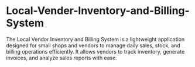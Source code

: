 # Local-Vender-Inventory-and-Billing-System
The Local Vendor Inventory and Billing System is a lightweight application designed for small shops and vendors to manage daily sales, stock, and billing operations efficiently. It allows vendors to track inventory, generate invoices, and analyze sales reports with ease.
